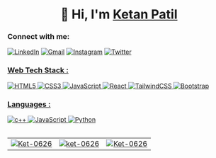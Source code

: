 <h1 align="center">👋 Hi, I'm <a href="https://www.linkedin.com/in/ket0626/" target="_blank"> Ketan Patil  </a> </h1>

<h3 align="left">Connect with me:</h3>
<div align="left">
  <a href="https://www.linkedin.com/in/ket0626/"><img alt="LinkedIn" src="https://img.shields.io/badge/linkedin-%230077B5.svg?style=for-the-badge&logo=linkedin&logoColor=white"/></a>
  <a href="mailto:Ketanpatil748@gmail.com"><img alt="Gmail" src="https://img.shields.io/badge/Gmail-D14836?style=for-the-badge&logo=gmail&logoColor=white"/></a>
   <a href="https://www.instagram.com/ket_0626/"><img alt="Instagram" src="https://img.shields.io/badge/Instagram-E4405F?style=for-the-badge&logo=instagram&logoColor=white"/></a>
    <a href="https://twitter.com/Ket_0626"><img alt="Twitter" src="https://img.shields.io/twitter/url?color=blue&label=Twitter&logo=twitter&style=for-the-badge&url=https%3A%2F%2Ftwitter.com%2FKet_0626"</a>
</div>

<h3 align="left">Web Tech Stack :</h3>
<div align="left">
<img alt="HTML5" src="https://img.shields.io/badge/html5-%23E34F26.svg?style=for-the-badge&logo=html5&logoColor=white"/>
<img alt="CSS3" src="https://img.shields.io/badge/css3-%231572B6.svg?style=for-the-badge&logo=css3&logoColor=white"/> 
<img alt="JavaScript" src="https://img.shields.io/badge/javascript-%23323330.svg?style=for-the-badge&logo=javascript&logoColor=%23F7DF1E"/> 
<img alt="React" src="https://img.shields.io/badge/react-%2320232a.svg?style=for-the-badge&logo=react&logoColor=%2361DAFB"/>
<img alt="TailwindCSS" src="https://img.shields.io/badge/Tailwind_CSS-38B2AC?style=for-the-badge&logo=tailwind-css&logoColor=white"/>
<img alt="Bootstrap" src="https://img.shields.io/badge/bootstrap-%23563D7C.svg?style=for-the-badge&logo=bootstrap&logoColor=white"/>
</div>

<h3 align="left">Languages :</h3>
<div align="left">
<img alt="c++" src="https://img.shields.io/badge/C%2B%2B-00599C?style=for-the-badge&logo=c%2B%2B&logoColor=white"/>
  <img alt="JavaScript" src="https://img.shields.io/badge/javascript-%23323330.svg?style=for-the-badge&logo=javascript&logoColor=%23F7DF1E"/> 
  <img alt="Python" src="https://img.shields.io/badge/python-%2314354C.svg?style=for-the-badge&logo=python&logoColor=white"/>
  
</div>

<br>

<table>
  <tr>
    <td><img src="https://github-readme-stats.vercel.app/api?username=Ket-0626&show_icons=true&theme=dark&locale=en" alt="Ket-0626" /></td>
    <td><img src="https://github-readme-stats.vercel.app/api/top-langs?username=ket-0626&show_icons=true&theme=dark&locale=en&layout=compact" alt="ket-0626" /></td>
    <td><img align="center" src="https://github-readme-streak-stats.herokuapp.com/?user=Ket-0626&theme=dark" alt="Ket-0626" /></td>

  </tr>
</table>

<div align="center">

  </div>
